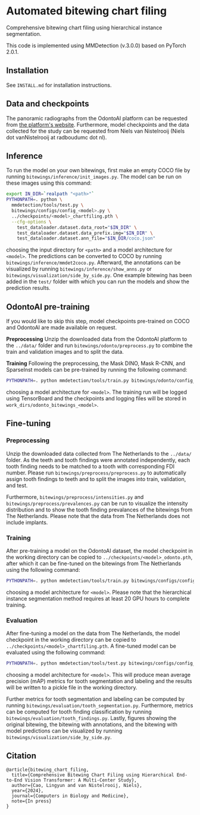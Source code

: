 # Automated bitewing chart filing

Comprehensive bitewing chart filing using hierarchical instance segmentation.

This code is implemented using MMDetection (v.3.0.0) based on PyTorch 2.0.1.


## Installation

See `INSTALL.md` for installation instructions.


## Data and checkpoints

The panoramic radiographs from the OdontoAI platform can be requested from [the platform's website](https://odontoai.com/). Furthermore, model checkpoints and the data collected for the study can be requested from Niels van Nistelrooij (Niels dot vanNistelrooij at radboudumc dot nl).


## Inference

To run the model on your own bitewings, first make an empty COCO file by running `bitewings/inference/init_images.py`. The model can be run on these images using this command:

```bash
export IN_DIR=`realpath "<path>"`
PYTHONPATH=. python \
  mmdetection/tools/test.py \
  bitewings/configs/config_<model>.py \
  ../checkpoints/<model>_chartfiling.pth \
  --cfg-options \
    test_dataloader.dataset.data_root="$IN_DIR" \
    test_dataloader.dataset.data_prefix.img="$IN_DIR" \
    test_dataloader.dataset.ann_file="$IN_DIR/coco.json"
```

choosing the input directory for `<path>` and a model architecture for `<model>`. The predictions can be converted to COCO by running `bitewings/inference/mmdet2coco.py`. Afterward, the annotations can be visualized by running `bitewings/inference/show_anns.py` or `bitewings/visualization/side_by_side.py`. One example bitewing has been added in the `test/` folder with which you can run the models and show the prediction results.


## OdontoAI pre-training

If you would like to skip this step, model checkpoints pre-trained on COCO and OdontoAI are made available on request.

**Preprocessing** Unzip the downloaded data from the OdontoAI platform to the `../data/` folder and run `bitewings/odonto/preprocess.py` to combine the train and validation images and to split the data.

**Training** Following the preprocessing, the Mask DINO, Mask R-CNN, and SparseInst models can be pre-trained by running the following command:

```bash
PYTHONPATH=. python mmdetection/tools/train.py bitewings/odonto/config_<model>.py
```

choosing a model architecture for `<model>`. The training run will be logged using TensorBoard and the checkpoints and logging files will be stored in `work_dirs/odonto_bitewings_<model>`.


## Fine-tuning

### Preprocessing

Unzip the downloaded data collected from The Netherlands to the `../data/` folder. As the teeth and tooth findings were annotated independently, each tooth finding needs to be matched to a tooth with corresponding FDI number. Please run `bitewings/preprocess/preprocess.py` to automatically assign tooth findings to teeth and to split the images into train, validation, and test.

Furthermore, `bitewings/preprocess/intensities.py` and `bitewings/preprocess/prevalences.py` can be run to visualize the intensity distribution and to show the tooth finding prevalances of the bitewings from The Netherlands. Please note that the data from The Netherlands does not include implants.


### Training

After pre-training a model on the OdontoAI dataset, the model checkpoint in the working directory can be copied to `../checkpoints/<model>_odonto.pth`, after which it can be fine-tuned on the bitewings from The Netherlands using the following command:

```bash
PYTHONPATH=. python mmdetection/tools/train.py bitewings/configs/config_<model>.py
```

choosing a model architecture for `<model>`. Please note that the hierarchical instance segmentation method requires at least 20 GPU hours to complete training.


### Evaluation

After fine-tuning a model on the data from The Netherlands, the model checkpoint in the working directory can be copied to `../checkpoints/<model>_chartfiling.pth`. A fine-tuned model can be evaluated using the following command:

```bash
PYTHONPATH=. python mmdetection/tools/test.py bitewings/configs/config_<model>.py ../checkpoints/<model>_chartfiling.pth
```

choosing a model architecture for `<model>`. This will produce mean average precision (mAP) metrics for tooth segmentation and labeling and the results will be written to a pickle file in the working directory.

Further metrics for tooth segmentation and labeling can be computed by running `bitewings/evaluation/tooth_segmentation.py`. Furthermore, metrics can be computed for tooth finding classification by running `bitewings/evaluation/tooth_findings.py`. Lastly, figures showing the original bitewing, the bitewing with annotations, and the bitewing with model predictions can be visualized by running `bitewings/visualization/side_by_side.py`.


## Citation

```
@article{bitewing_chart_filing,
  title={Comprehensive Bitewing Chart Filing using Hierarchical End-to-End Vision Transformer: A Multi-Center Study},
  author={Cao, Lingyun and van Nistelrooij, Niels},
  year={2024},
  journal={Computers in Biology and Medicine},
  note={In press}
}
```
